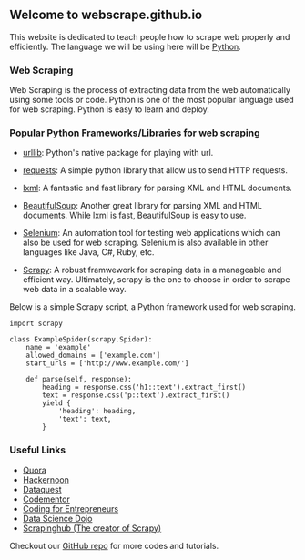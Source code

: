 ## Welcome to webscrape.github.io

This website is dedicated to teach people how to scrape web properly and efficiently. The language we will be using here will be [Python](https://www.python.org/).

### Web Scraping

Web Scraping is the process of extracting data from the web automatically using some tools or code.
Python is one of the most popular language used for web scraping. Python is easy to learn and deploy.


### Popular Python Frameworks/Libraries for web scraping

* [urllib](https://docs.python.org/3/library/urllib.html): Python's native package for playing with url.

* [requests](http://docs.python-requests.org/en/master/): A simple python library that allow us to send HTTP requests.

* [lxml](http://lxml.de/): A fantastic and fast library for parsing XML and HTML documents.

* [BeautifulSoup](https://www.crummy.com/software/BeautifulSoup/): Another great library for parsing XML and HTML documents. 
While lxml is fast, BeautifulSoup is easy to use.

* [Selenium](http://www.seleniumhq.org/): An automation tool for testing web applications which can also be used for web scraping. 
Selenium is also available in other languages like Java, C#, Ruby, etc.

* [Scrapy](https://scrapy.org/): A robust framwework for scraping data in a manageable and efficient way. 
Ultimately, scrapy is the one to choose in order to scrape web data in a scalable way. 

Below is a simple Scrapy script, a Python framework used for web scraping.

```
import scrapy

class ExampleSpider(scrapy.Spider):
    name = 'example'
    allowed_domains = ['example.com']
    start_urls = ['http://www.example.com/']

    def parse(self, response):
        heading = response.css('h1::text').extract_first()
        text = response.css('p::text').extract_first()
        yield {
            'heading': heading,
            'text': text,
        }
```

### Useful Links

* [Quora](https://www.quora.com/What-are-some-good-Python-web-scraping-tutorials)
* [Hackernoon](https://hackernoon.com/web-scraping-tutorial-with-python-tips-and-tricks-db070e70e071)
* [Dataquest](https://www.dataquest.io/blog/web-scraping-tutorial-python/)
* [Codementor](https://www.codementor.io/community/topic/web-scraping)
* [Coding for Entrepreneurs](https://www.youtube.com/watch?v=3xQTJi2tqgk&t=3s)
* [Data Science Dojo](https://www.youtube.com/watch?v=XQgXKtPSzUI)
* [Scrapinghub (The creator of Scrapy)](https://learn.scrapinghub.com/scrapy/)


Checkout our [GitHub repo](https://github.com/webscrape/) for more codes and tutorials.